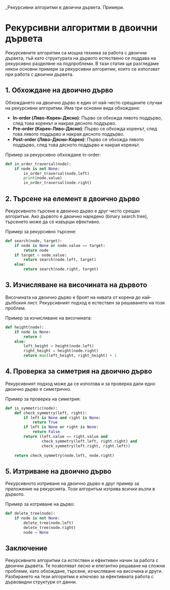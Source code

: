   _Рекурсивни алгоритми в двоични дървета. Примери.


# Рекурсивни алгоритми в двоични дървета

Рекурсивните алгоритми са мощна техника за работа с двоични дървета, тъй като структурата на дървото естествено се поддава на рекурсивно разделяне на подпроблеми. В тази статия ще разгледаме някои основни примери за рекурсивни алгоритми, които се използват при работа с двоични дървета.

## 1. Обхождане на двоично дърво

Обхождането на двоично дърво е един от най-често срещаните случаи на рекурсивни алгоритми. Има три основни вида обхождане:

- **In-order (Ляво-Корен-Дясно)**: Първо се обхожда лявото поддърво, след това коренът и накрая дясното поддърво.
- **Pre-order (Корен-Ляво-Дясно)**: Първо се обхожда коренът, след това лявото поддърво и накрая дясното поддърво.
- **Post-order (Ляво-Дясно-Корен)**: Първо се обхожда лявото поддърво, след това дясното поддърво и накрая коренът.

Пример за рекурсивно обхождане in-order:

```python
def in_order_traversal(node):
    if node is not None:
        in_order_traversal(node.left)
        print(node.value)
        in_order_traversal(node.right)
```

## 2. Търсене на елемент в двоично дърво

Рекурсивното търсене в двоично дърво е друг често срещан алгоритъм. Ако дървото е двоично наредено (binary search tree), търсенето може да се извърши ефективно.

Пример за рекурсивно търсене:

```python
def search(node, target):
    if node is None or node.value == target:
        return node
    if target < node.value:
        return search(node.left, target)
    else:
        return search(node.right, target)
```

## 3. Изчисляване на височината на дървото

Височината на двоично дърво е броят на нивата от корена до най-дълбокия лист. Рекурсивният подход е естествен за решаването на този проблем.

Пример за изчисляване на височината:

```python
def height(node):
    if node is None:
        return 0
    else:
        left_height = height(node.left)
        right_height = height(node.right)
        return max(left_height, right_height) + 1
```

## 4. Проверка за симетрия на двоично дърво

Рекурсивният подход може да се използва и за проверка дали едно двоично дърво е симетрично.

Пример за проверка на симетрия:

```python
def is_symmetric(node):
    def check_symmetry(left, right):
        if left is None and right is None:
            return True
        if left is None or right is None:
            return False
        return (left.value == right.value and
                check_symmetry(left.left, right.right) and
                check_symmetry(left.right, right.left))
    
    return check_symmetry(node.left, node.right)
```

## 5. Изтриване на двоично дърво

Рекурсивното изтриване на двоично дърво е друг пример за приложение на рекурсията. Този алгоритъм изтрива всички възли в дървото.

Пример за изтриване на дърво:

```python
def delete_tree(node):
    if node is not None:
        delete_tree(node.left)
        delete_tree(node.right)
        node = None
```

## Заключение

Рекурсивните алгоритми са естествен и ефективен начин за работа с двоични дървета. Те позволяват лесно и елегантно решаване на сложни проблеми, като обхождане, търсене, изчисляване на височина и други. Разбирането на тези алгоритми е ключово за ефективната работа с дървовидни структури от данни.
